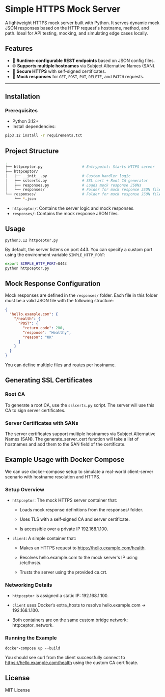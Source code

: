 # Simple HTTPS Mock Server

A lightweight HTTPS mock server built with Python.
It serves dynamic mock JSON responses based on the HTTP request's
hostname, method, and path. Ideal for API testing, mocking, and
simulating edge cases locally.

## Features

- 🔧 **Runtime-configurable REST endpoints** based on JSON config files.
- 🌐 **Supports multiple hostnames** via Subject Alternative Names (SAN).
- 🔐 **Secure HTTPS** with self-signed certificates.
- 🧪 **Mock responses** for `GET`, `POST`, `PUT`, `DELETE`, and `PATCH` requests.

---

## Installation

### Prerequisites

- Python 3.12+
- Install dependencies:

```bash
pip3.12 install -r requirements.txt
```

## Project Structure

```bash
.
├── httpceptor.py                  # Entrypoint: Starts HTTPS server
├── httpceptor/
│   ├── __init__.py                # Custom handler logic
│   ├── sslcerts.py                # SSL cert + Root CA generator
│   ├── responses.py               # Loads mock response JSONs
│   └── responses/                 # Folder for mock response JSON files
└── responses/                     # Folder for mock response JSON files
    └── *.json
```

- `httpceptor/`: Contains the server logic and mock responses.
- `responses/`: Contains the mock response JSON files.

## Usage

```shell
python3.12 httpceptor.py
```

By default, the server listens on port 443. You can specify a custom port using
the environment variable `SIMPLE_HTTP_PORT`:

```bash
export SIMPLE_HTTP_PORT=8443
python httpceptor.py
```

## Mock Response Configuration

Mock responses are defined in the `responses/` folder. Each file in this folder
must be a valid JSON file with the following structure:

```json
{
  "hello.example.com": {
    "/health": {
      "POST": {
        "return_code": 200,
        "response": "Healthy",
        "reason": "OK"
      }
    }
  }
}
```

You can define multiple files and routes per hostname.

## Generating SSL Certificates

### Root CA

To generate a root CA, use the `sslcerts.py` script. The server will use this
CA to sign server certificates.

### Server Certificates with SANs

The server certificates support multiple hostnames via Subject Alternative
Names (SAN). The generate_server_cert function will take a list of hostnames
and add them to the SAN field of the certificate.

## Example Usage with Docker Compose

We can use docker-compose setup to simulate a real-world client-server scenario
with hostname resolution and HTTPS.

### Setup Overview

- `httpceptor`: The mock HTTPS server container that:

  - Loads mock response definitions from the responses/ folder.

  - Uses TLS with a self-signed CA and server certificate.

  - Is accessible over a private IP 192.168.1.100.

- `client`: A simple container that:

  - Makes an HTTPS request to <https://hello.example.com/health>.

  - Resolves hello.example.com to the mock server's IP using /etc/hosts.

  - Trusts the server using the provided ca.crt.

### Networking Details

- `httpceptor` is assigned a static IP: 192.168.1.100.

- `client` uses Docker’s extra_hosts to resolve hello.example.com → 192.168.1.100.

- Both containers are on the same custom bridge network: httpceptor_network.

### Running the Example

```shell
docker-compose up --build
```

You should see curl from the client successfully connect to
<https://hello.example.com/health> using the custom CA certificate.

## License

MIT License
